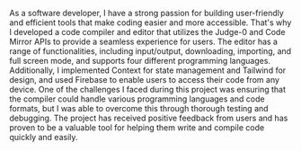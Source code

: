 As a software developer, I have a strong passion for building user-friendly and efficient tools that make coding easier and more accessible. That's why I developed a code compiler and editor that utilizes the Judge-0 and Code Mirror APIs to provide a seamless experience for users. The editor has a range of functionalities, including input/output, downloading, importing, and full screen mode, and supports four different programming languages. Additionally, I implemented Context for state management and Tailwind for design, and used Firebase to enable users to access their code from any device. One of the challenges I faced during this project was ensuring that the compiler could handle various programming languages and code formats, but I was able to overcome this through thorough testing and debugging. The project has received positive feedback from users and has proven to be a valuable tool for helping them write and compile code quickly and easily.